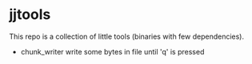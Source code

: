 # jjtools

This repo is a collection of little tools (binaries with few dependencies).

* chunk_writer write some bytes in file until 'q' is pressed
